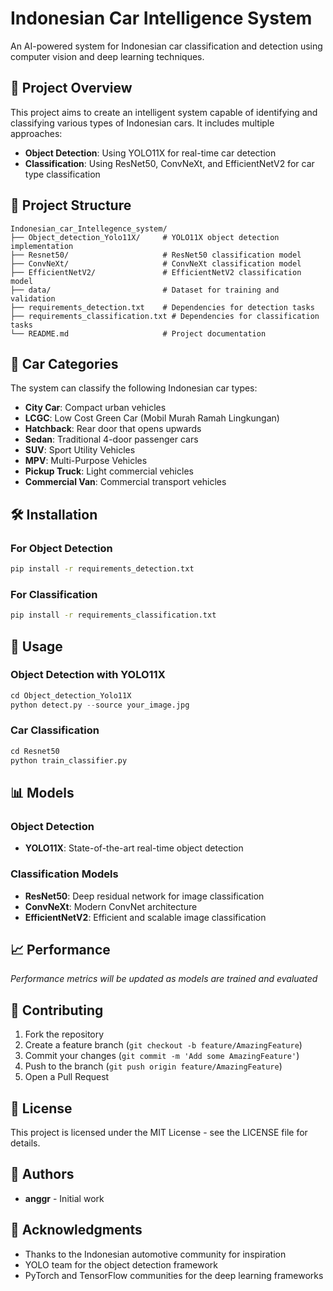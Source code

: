 # Indonesian Car Intelligence System

An AI-powered system for Indonesian car classification and detection using computer vision and deep learning techniques.

## 🚗 Project Overview

This project aims to create an intelligent system capable of identifying and classifying various types of Indonesian cars. It includes multiple approaches:

- **Object Detection**: Using YOLO11X for real-time car detection
- **Classification**: Using ResNet50, ConvNeXt, and EfficientNetV2 for car type classification

## 📁 Project Structure

```
Indonesian_car_Intellegence_system/
├── Object_detection_Yolo11X/     # YOLO11X object detection implementation
├── Resnet50/                     # ResNet50 classification model
├── ConvNeXt/                     # ConvNeXt classification model
├── EfficientNetV2/               # EfficientNetV2 classification model
├── data/                         # Dataset for training and validation
├── requirements_detection.txt    # Dependencies for detection tasks
├── requirements_classification.txt # Dependencies for classification tasks
└── README.md                     # Project documentation
```

## 🎯 Car Categories

The system can classify the following Indonesian car types:

- **City Car**: Compact urban vehicles
- **LCGC**: Low Cost Green Car (Mobil Murah Ramah Lingkungan)
- **Hatchback**: Rear door that opens upwards
- **Sedan**: Traditional 4-door passenger cars
- **SUV**: Sport Utility Vehicles
- **MPV**: Multi-Purpose Vehicles
- **Pickup Truck**: Light commercial vehicles
- **Commercial Van**: Commercial transport vehicles

## 🛠️ Installation

### For Object Detection
```bash
pip install -r requirements_detection.txt
```

### For Classification
```bash
pip install -r requirements_classification.txt
```

## 🚀 Usage

### Object Detection with YOLO11X
```python
cd Object_detection_Yolo11X
python detect.py --source your_image.jpg
```

### Car Classification
```python
cd Resnet50
python train_classifier.py
```

## 📊 Models

### Object Detection
- **YOLO11X**: State-of-the-art real-time object detection

### Classification Models
- **ResNet50**: Deep residual network for image classification
- **ConvNeXt**: Modern ConvNet architecture
- **EfficientNetV2**: Efficient and scalable image classification

## 📈 Performance

*Performance metrics will be updated as models are trained and evaluated*

## 🤝 Contributing

1. Fork the repository
2. Create a feature branch (`git checkout -b feature/AmazingFeature`)
3. Commit your changes (`git commit -m 'Add some AmazingFeature'`)
4. Push to the branch (`git push origin feature/AmazingFeature`)
5. Open a Pull Request

## 📝 License

This project is licensed under the MIT License - see the LICENSE file for details.

## 👥 Authors

- **anggr** - Initial work

## 🙏 Acknowledgments

- Thanks to the Indonesian automotive community for inspiration
- YOLO team for the object detection framework
- PyTorch and TensorFlow communities for the deep learning frameworks


